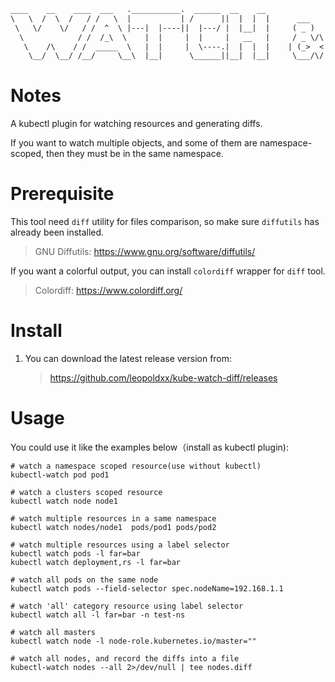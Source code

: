 
```txt
____    __    ____  ___   .___________.  ______  __    __                 _______   __   _______  _______ 
\   \  /  \  /   / /   \  |           | /      ||  |  |  |      ___      |       \ |  | |   ____||   ____|
 \   \/    \/   / /  ^  \ |---|  |----||  |---/ |  |__|  |     ( _ )     |  .--.  ||  | |  |__   |  |__   
  \            / /  /_\  \    |  |     |  |     |   __   |     / _ \/\   |  |  |  ||  | |   __|  |   __|  
   \    /\    / /  _____  \   |  |     |  \----.|  |  |  |    | (_>  <   |  '--'  ||  | |  |     |  |
    \__/  \__/ /__/     \__\  |__|      \______||__|  |__|     \___/\/   |_______/ |__| |__|     |__|
```

# Notes

A kubectl plugin for watching resources and generating diffs.

If you want to watch multiple objects, and some of them are namespace-scoped, then they must be in the same namespace.

# Prerequisite

This tool need `diff` utility for files comparison, so make sure `diffutils` has already been installed.
> GNU Diffutils: https://www.gnu.org/software/diffutils/

If you want a colorful output, you can install `colordiff` wrapper for `diff` tool.
> Colordiff: https://www.colordiff.org/

# Install

1. You can download the latest release version from:
    > https://github.com/leopoldxx/kube-watch-diff/releases

# Usage

You could use it like the examples below（install as kubectl plugin):

```shell
# watch a namespace scoped resource(use without kubectl)
kubectl-watch pod pod1
```
```shell
# watch a clusters scoped resource 
kubectl watch node node1
```
```shell
# watch multiple resources in a same namespace
kubectl watch nodes/node1  pods/pod1 pods/pod2
```
```shell
# watch multiple resources using a label selector
kubectl watch pods -l far=bar
kubectl watch deployment,rs -l far=bar
```
```shell
# watch all pods on the same node
kubectl watch pods --field-selector spec.nodeName=192.168.1.1
```
```shell
# watch 'all' category resource using label selector
kubectl watch all -l far=bar -n test-ns
```
```shell
# watch all masters
kubectl watch node -l node-role.kubernetes.io/master=""
```
```shell
# watch all nodes, and record the diffs into a file
kubectl-watch nodes --all 2>/dev/null | tee nodes.diff
```
